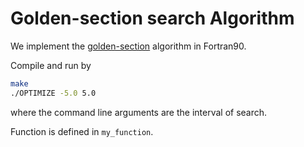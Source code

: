 # Golden-section search Algorithm

We implement the [golden-section](https://en.wikipedia.org/wiki/Golden-section_search) algorithm in Fortran90. 

Compile and run by 
```sh
make
./OPTIMIZE -5.0 5.0
```
where the command line arguments are the interval of search. 

Function is defined in `my_function`. 
